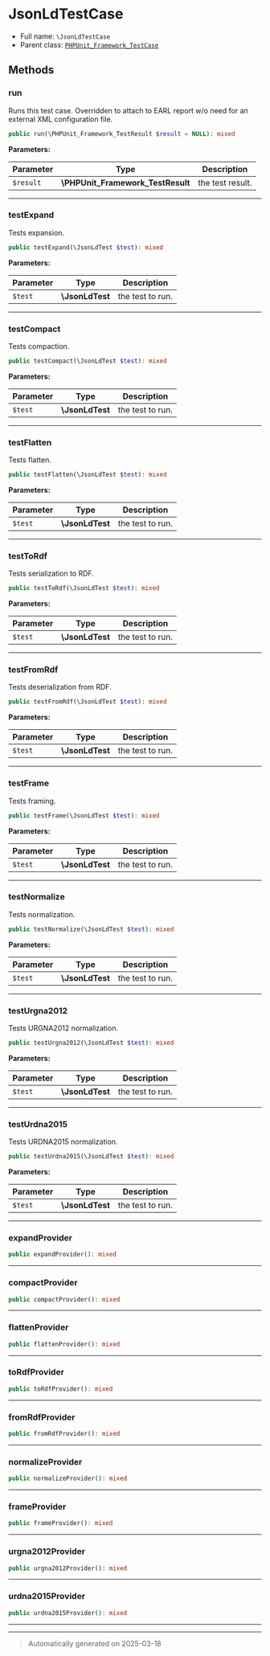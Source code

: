 
# JsonLdTestCase





* Full name: `\JsonLdTestCase`
* Parent class: [`PHPUnit_Framework_TestCase`](./PHPUnit_Framework_TestCase.md)




## Methods


### run

Runs this test case. Overridden to attach to EARL report w/o need for
an external XML configuration file.

```php
public run(\PHPUnit_Framework_TestResult $result = NULL): mixed
```








**Parameters:**

| Parameter | Type | Description |
|-----------|------|-------------|
| `$result` | **\PHPUnit_Framework_TestResult** | the test result. |





***

### testExpand

Tests expansion.

```php
public testExpand(\JsonLdTest $test): mixed
```








**Parameters:**

| Parameter | Type | Description |
|-----------|------|-------------|
| `$test` | **\JsonLdTest** | the test to run. |





***

### testCompact

Tests compaction.

```php
public testCompact(\JsonLdTest $test): mixed
```








**Parameters:**

| Parameter | Type | Description |
|-----------|------|-------------|
| `$test` | **\JsonLdTest** | the test to run. |





***

### testFlatten

Tests flatten.

```php
public testFlatten(\JsonLdTest $test): mixed
```








**Parameters:**

| Parameter | Type | Description |
|-----------|------|-------------|
| `$test` | **\JsonLdTest** | the test to run. |





***

### testToRdf

Tests serialization to RDF.

```php
public testToRdf(\JsonLdTest $test): mixed
```








**Parameters:**

| Parameter | Type | Description |
|-----------|------|-------------|
| `$test` | **\JsonLdTest** | the test to run. |





***

### testFromRdf

Tests deserialization from RDF.

```php
public testFromRdf(\JsonLdTest $test): mixed
```








**Parameters:**

| Parameter | Type | Description |
|-----------|------|-------------|
| `$test` | **\JsonLdTest** | the test to run. |





***

### testFrame

Tests framing.

```php
public testFrame(\JsonLdTest $test): mixed
```








**Parameters:**

| Parameter | Type | Description |
|-----------|------|-------------|
| `$test` | **\JsonLdTest** | the test to run. |





***

### testNormalize

Tests normalization.

```php
public testNormalize(\JsonLdTest $test): mixed
```








**Parameters:**

| Parameter | Type | Description |
|-----------|------|-------------|
| `$test` | **\JsonLdTest** | the test to run. |





***

### testUrgna2012

Tests URGNA2012 normalization.

```php
public testUrgna2012(\JsonLdTest $test): mixed
```








**Parameters:**

| Parameter | Type | Description |
|-----------|------|-------------|
| `$test` | **\JsonLdTest** | the test to run. |





***

### testUrdna2015

Tests URDNA2015 normalization.

```php
public testUrdna2015(\JsonLdTest $test): mixed
```








**Parameters:**

| Parameter | Type | Description |
|-----------|------|-------------|
| `$test` | **\JsonLdTest** | the test to run. |





***

### expandProvider



```php
public expandProvider(): mixed
```












***

### compactProvider



```php
public compactProvider(): mixed
```












***

### flattenProvider



```php
public flattenProvider(): mixed
```












***

### toRdfProvider



```php
public toRdfProvider(): mixed
```












***

### fromRdfProvider



```php
public fromRdfProvider(): mixed
```












***

### normalizeProvider



```php
public normalizeProvider(): mixed
```












***

### frameProvider



```php
public frameProvider(): mixed
```












***

### urgna2012Provider



```php
public urgna2012Provider(): mixed
```












***

### urdna2015Provider



```php
public urdna2015Provider(): mixed
```












***


***
> Automatically generated on 2025-03-18
